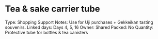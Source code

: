 # Tea & sake carrier tube

Type: Shopping Support
Notes: Use for Uji purchases + Gekkeikan tasting souvenirs. Linked days: Days 4, 5, 16 Owner: Shared
Packed: No
Quantity: Protective tube for bottles & tea canisters

